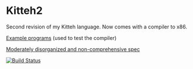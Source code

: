 # Kitteh2
Second revision of my Kitteh language. Now comes with a compiler to x86.

[Example programs](test/tests/) (used to test the compiler)

[Moderately disorganized and non-comprehensive spec](https://docs.google.com/document/d/1dw9Ag-AqB0_U6fwufkz3x9wXi0YkXPNi9wMsqXqoC-M/edi)

[![Build Status](https://travis-ci.org/leijurv/Kitteh2.svg?branch=master)](https://travis-ci.org/leijurv/Kitteh2)